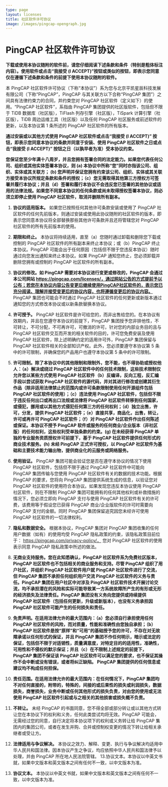 ```yaml
---
type: page
layout: licenses
title: 社区软件许可协议
image: /images/pingcap-opengraph.jpg
---
```


# PingCAP 社区软件许可协议

**下载或使用本协议随附的软件前，请您仔细阅读下述条款和条件（特别是粗体标注内容）。使用软件或点击“我接受 (I ACCEPT)”按钮或类似的按钮，即表示您同意仅在遵循下述条款和条件的前提下使用本协议随附的软件。**

本 PingCAP 社区软件许可协议（下称“本协议”）系为您与北京平凯星辰科技发展有限公司（下称“PingCAP”，PingCAP 与其关联方以下合称“PingCAP 集团”）之间具有法律约束力的合同，并约束您对 PingCAP 社区软件（定义如下）的使用。“PingCAP 社区软件”，系指由 PingCAP 集团提供的社区版软件，包括但不限于 TiDB 数据库（社区版），TiFlash 列存引擎（社区版），TiSpark 计算引擎（社区版），TiDB 周边运维工具（社区版）以及任何 PingCAP 社区服务或前述软件的更新，以及本协议第 1 条所述的 PingCAP 社区软件的所有版本。

**通过安装或以其他方式使用 PingCAP 社区软件或点击“我接受 (I ACCEPT)” 按钮，即表示您同意本协议的条款并同意于安装、使用 PingCAP 社区软件之日或点击“我接受 (I ACCEPT)” 按钮之日（以孰早者为准）受本协议约束。**

**您保证您至少年满十八周岁，并且您拥有签署合同的法定能力。如果您代表任何公司、组织或其他实体签署本协议，则 (a) 本协议中所称“您”同时亦指该公司、组织、实体或其关联方； (b) 您声明并保证您拥有约束该公司、组织、实体或其关联方接受本协议所规定条款和条件的授权；（c）您无需取得其他第三方授权方可签署并履行本协议；并且（d）签署和履行本协议不会违反您已签署的其他协议或适用的法律法规。如果您不同意本协议的任何条款或尚未取得授权签署本协议，则必须立即停止使用 PingCAP 社区软件，取消并删除所有副本。**

1. **协议的适用版本。** 如果您已按照任何其他许可条款安装或使用了 PingCAP 社区软件的任何先前版本，则通过安装或使用此协议随附的社区软件的版本，即表示您同意本协议将全部替换那些其他许可条款并且还将管辖您对 PingCAP 社区软件的所有先前版本的使用。

2. **期限和终止。** 本协议将持续适用，直至（a）您随时通过卸载和删除您下载或控制的 PingCAP 社区软件的所有副本来终止本协议；或（b）PingCAP 终止本协议。PingCAP 可能会出于任何原因（包括但不限于您违反本协议）随时通过向您发出通知来终止本协议。如果 PingCAP 通知您终止，您必须卸载并删除您拥有或控制的 PingCAP 社区软件的所有副本。

3. **协议的修改。如 PingCAP 需要对本协议进行变更或修改的，PingCAP 会通过本公司网站 https://pingcap.com/licenses/，通过网站公告的方式提前予以公布；若您在本协议内容公告变更后继续使用PingCAP社区软件的，表示您已充分阅读、理解并接受变更后的协议内容，也将遵循变更后的协议内容。** PingCAP 集团也可能会不时通过 PingCAP 社区软件的任何更新或新版本通过通知您的方式修改本协议或以新条款替换本协议。

4. **许可授予。** PingCAP 社区软件是许可给您的，而非出售给您的。在本协议有效期内，并且在您遵守本协议的前提下，PingCAP 集团授予您非排他性，不可转让，不可分配，不可再许可，可撤消的许可，针对您的内部业务目的且与 PingCAP 社区软件交互而开发的相关软件的目的，许可您免费安装及使用 PingCAP 社区软件，除上述明确约定的适用许可外，PingCAP 集团保留与 PingCAP 社区软件相关的全部知识产权。此外，您必须要遵守本协议第 5 条中的许可限制，并确保您的产品用户也遵守本协议第 5 条中的许可限制。

5. **许可限制。除了本协议中的其他限制和限制外，您不能，也不得协助或授权他人：（a）解决或绕过 PingCAP 社区软件中的任何技术限制，这些技术限制仅允许您以某些方式使用 PingCAP 社区软件（b）反编译，反向工程，反汇编手段以尝试获取 PingCAP 社区软件的源代码，并对其进行修改或创建其衍生作品（除非适用法律禁止的范围内或许可条款限制使用任何开源组件包括 PingCAP 社区软件的使用）；（c）违法使用 PingCAP 社区软件，包括但不限于违反任何出口或再出口法规或法律将 PingCAP 社区软件转移到任何国家，或侵犯，挪用或以其他方式侵犯任何第三方的任何权利；（d）独立出售，许可，分发，提供 PingCAP 社区软件；（e）直接共享，商品化，出售，转让，许可或再许可 PingCAP 社区软件；（f）对 PingCAP 社区软件作出任何陈述或保证。本协议不授予 PingCAP 软件或服务的任何商业/企业版本（非社区版）的任何权利，这些权利受单独条款的约束。(g) 在未经获得 PingCAP 单独的专业服务资质授权许可前提下，基于 PingCAP 社区软件提供任何形式的商业技术服务。(h) 未经 PingCAP 正式许可授权，以 PingCAP 社区软件为基础和主要技术能力输出物，提供商业化的云服务或网络服务。**

6. **使用验证。** PingCAP 集团可能会验证您是否在遵守本协议的情况下使用 PingCAP 社区软件，包括但不限于通过 PingCAP 社区软件中可能向 PingCAP 集团传输与您使用 PingCAP 社区软件有关的数据的技术功能。根据 PingCAP 的要求，您将向 PingCAP 集团提供系统生成的信息，以验证您对 PingCAP 社区软件的使用符合本协议。如果发现您违反本协议使用 PingCAP 社区软件，则在不限制 PingCAP 集团可能拥有的任何其他权利或补救措施的情况下，您必须立即向 PingCAP 支付与使用 PingCAP 社区软件有关的许可费，该费用等于假设您已获得 PingCAP 商业/企业版软件的许可时需要向 PingCAP 支付的金额。同时 PingCAP 集团保留追究因您未经许可使用 PingCAP 社区软件的一切法律权利。

7. **隐私和数据安全。** 根据本协议，PingCAP 集团对 PingCAP 集团收集的任何用户数据（如有）的使用均受 PingCAP 隐私政策的约束，该隐私政策目前位于： https://pingcap.com/privacy-policy/， 您对 PingCAP 社区软件的使用表示同意 PingCAP 隐私政策中所述的做法。

8. **无商业支持服务。您在此知悉确认，PingCAP 社区软件系为免费社区版本，PingCAP 社区软件也不包括相关的商业服务和支持。尽管 PingCAP 组织了用户社区，并组织 PingCAP 社区软件用户就 PingCAP 社区软件进行了交流，但 PingCAP 集团不承担任何组织用户交流 PingCAP 社区软件的义务与责任。PingCAP 集团在用户社区中对涉及 PingCAP 社区软件技术开展讨论交流，均不承担潜在的风险和实际可能导致某一方系统故障所产生的有形或无形的经济损失及法律责任。PingCAP 集团没有义务向您提供或持续提供 PingCAP 社区软件（包括任何更新，升级或新版本），也没有义务承担因 PingCAP 社区软件可能产生的任何损失和责任。**

9. **免责声明。在适用法律允许的最大范围内：（a）您必须自行承担使用任何 PingCAP 社区软件的风险，而对质量，性能和准确性由您独自承担；（b）PingCAP 社区软件是按“原样”和“可用”的基础授予您的许可，不存在对无故障承诺以任何形式的保证，并且 PingCAP 集团不作任何明示，暗示或法定的保证，包括但不限于对适销性，质量满意度，对特定目的的适用性，准确性，可用性和不侵权的默示保证；并且（c）在不限制上述规定的前提下，PingCAP 集团不保证该 PingCAP 社区软件可以满足您的要求，也不保证其操作不会中断或没有错误，或者将纠正缺陷。 PingCAP 集团提供的任何信息或建议均不构成任何担保。**

10. **责任范围。在适用法律允许的最大范围内：在任何情况下，PingCAP 集团均不对任何直接的，附带的，特殊的，间接的或后果性的损失或利润损失，数据损失，商誉损失，业务中断或任何其他形式的损失负责，对由您的使用或无法使用 PingCAP 社区软件引起或与之相关的其他损害或损失概不负责。**

11. **不转让。** 未经 PingCAP 的书面同意，您不得全部或部分转让或以其他方式转让您在本协议下的权利和义务，任何此类尝试均将无效。PingCAP 可能会，无需经过您的同意，自行决定将本协议项下的权利或义务转让给 PingCAP 集团内的集团公司，或者在发生并购、合并或控制权变更的情况下转让给相关承继者或受让方。

12. **法律适用与争议解决。** 本协议之效力、解释、变更、执行与争议解决均适用中华人民共和国法律。因本协议产生之争议，均应依照中华人民共和国法律予以处理，并由 PingCAP 所在地人民法院管辖。 13.协议文本。本协议以中英文书就，如果中文版本和英文版本之间有任何不一致，以中文版本为准。

13. **协议文本。** 本协议以中英文书就，如果中文版本和英文版本之间有任何不一致，以中文版本为准。
